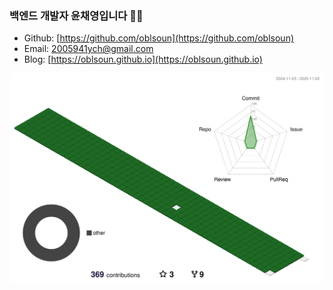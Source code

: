 ### 백엔드 개발자 윤채영입니다 🙌🏻

- Github: [https://github.com/oblsoun](https://github.com/oblsoun)
- Email: <a href="mailto:2005941ych@gmail.com">2005941ych@gmail.com</a>
- Blog: [https://oblsoun.github.io](https://oblsoun.github.io)

![](./profile-3d-contrib/profile-green-animate.svg)

<!--
**oblsoun/oblsoun** is a ✨ _special_ ✨ repository because its `README.md` (this file) appears on your GitHub profile.

Here are some ideas to get you started:

- 🔭 I’m currently working on ...
- 🌱 I’m currently learning ...
- 👯 I’m looking to collaborate on ...
- 🤔 I’m looking for help with ...
- 💬 Ask me about ...
- 📫 How to reach me: ...
- 😄 Pronouns: ...
- ⚡ Fun fact: ...
-->

